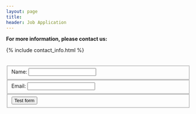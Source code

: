 ```yaml
---
layout: page
title:
header: Job Application
---
```


**For more information, please contact us:**

{% include contact_info.html %}

<div style="height:20px"></div>

<form action="https://getsimpleform.com/messages?form_api_token=5a304c5b1f307772540d0c784424050e" method="post">
  <input type='hidden' name='redirect_to' value='http://{{ site.host }}/pages/job-application-thanks.html' />
  <fieldset>
    <label for="name">Name:</label>
    <input type='text' name='name' />
  </fieldset>
  <fieldset>
    <label for="email">Email:</label>
    <input type='text' name='email'/>
  </fieldset>
  <fieldset>
    <input type='submit' value='Test form' />
  </fieldset>
</form>

